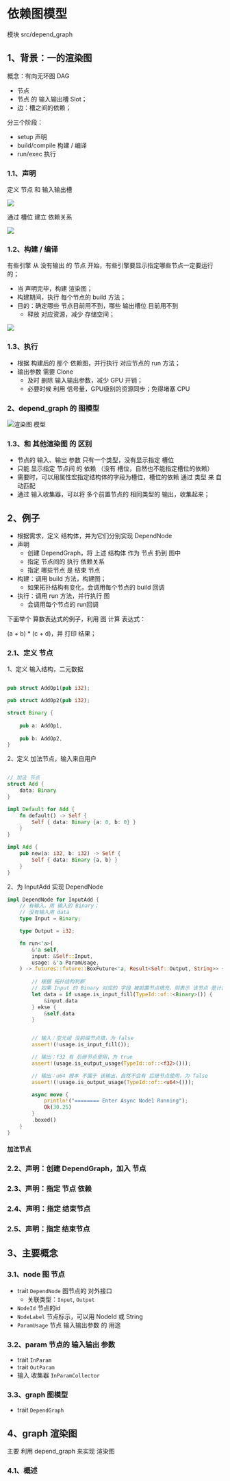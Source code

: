 # 依赖图模型

模块 src/depend_graph

## 1、背景：一的渲染图

概念：有向无环图 DAG

+ 节点
+ 节点 的 输入输出槽 Slot；
+ 边：槽之间的依赖；

分三个阶段：

+ setup 声明
+ build/compile 构建 / 编译
+ run/exec 执行

### 1.1、声明

定义 节点 和 输入输出槽

![](img/02.png)

通过 槽位 建立 依赖关系

![](img/03.png)

### 1.2、构建 / 编译

有些引擎 从 没有输出 的 节点 开始，有些引擎要显示指定哪些节点一定要运行的； 

+ 当 声明完毕，构建 渲染图；
+ 构建期间，执行 每个节点的 build 方法；
+ 目的：确定哪些 节点目前用不到，哪些 输出槽位 目前用不到
    - 释放 对应资源，减少 存储空间；

![](img/04.png)

### 1.3、执行

+ 根据 构建后的 那个 依赖图，并行执行 对应节点的 run 方法；
+ 输出参数 需要 Clone
    - 及时 删除 输入输出参数，减少 GPU 开销；
    - 必要时候 利用 信号量，GPU级别的资源同步；免得堵塞 CPU

### 2、depend_graph 的 图模型

![渲染图 模型](img/01.png)

### 1.3、和 其他渲染图 的 区别

+ 节点的 输入、输出 参数 只有一个类型，没有显示指定 槽位
+ 只能  显示指定 节点间 的 依赖 （没有 槽位，自然也不能指定槽位的依赖）
+ 需要时，可以用属性宏指定结构体的字段为槽位，槽位的依赖 通过 类型 来 自动匹配
+ 通过 输入收集器，可以将 多个前置节点的 相同类型的 输出，收集起来； 

## 2、例子

+ 根据需求，定义 结构体，并为它们分别实现 DependNode
+ 声明
    - 创建 DependGraph，将 上述 结构体 作为 节点 扔到 图中
    - 指定 节点间的 执行 依赖关系
    - 指定 哪些节点 是 结束 节点
+ 构建：调用 build 方法，构建图；
    - 如果拓扑结构有变化，会调用每个节点的 build 回调
+ 执行：调用 run 方法，并行执行 图
    - 会调用每个节点的 run回调

下面举个 算数表达式的例子，利用 图 计算 表达式：

(a + b) * (c + d)，并 打印 结果；

### 2.1、定义 节点

1、定义 输入结构，二元数据

``` rs

pub struct AddOp1(pub i32);

pub struct AddOp2(pub i32);

struct Binary {
    
    pub a: AddOp1,
    
    pub b: AddOp2,
}

```

2、定义 加法节点，输入来自用户

``` rs

// 加法 节点
struct Add {
    data: Binary
}

impl Default for Add {
    fn default() -> Self {
        Self { data: Binary {a: 0, b: 0} }
    }
}

impl Add {
    pub new(a: i32, b: i32) -> Self {
        Self { data: Binary {a, b} }
    }
}
```

2、为 InputAdd 实现 DependNode

``` rs
impl DependNode for InputAdd {
    // 有输入，用 输入的 Binary；
    // 没有输入用 data
    type Input = Binary;

    type Output = i32;

    fn run<'a>(
        &'a self,
        input: &Self::Input,
        usage: &'a ParamUsage,
    ) -> futures::future::BoxFuture<'a, Result<Self::Output, String>> {
        
        // 根据 拓扑结构判断
        // 如果 Input 的 Binary 对应的 字段 被前置节点填充，则表示 该节点 是计算的中间节点，用 前面的字段做输入
        let data = if usage.is_input_fill(TypeId::of::<Binary>()) {
            &input.data
        } ekse {
            &self.data
        }


        // 输入：空元组 没前缀节点填，为 false
        assert!(!usage.is_input_fill());

        // 输出：f32 有 后继节点使用，为 true
        assert!(usage.is_output_usage(TypeId::of::<f32>()));

        // 输出：u64 根本 不属于 该输出，自然不会有 后继节点使用，为 false
        assert!(!usage.is_output_usage(TypeId::of::<u64>()));

        async move {
            println!("======== Enter Async Node1 Running");
            Ok(30.25)
        }
        .boxed()
    }
}
```
#### 加法节点

### 2.2、声明：创建 DependGraph，加入 节点

### 2.3、声明：指定 节点 依赖

### 2.4、声明：指定 结束节点

### 2.5、声明：指定 结束节点


## 3、主要概念

### 3.1、node 图 节点

+ trait `DependNode` 图节点的 对外接口
    - 关联类型：`Input`, `Output`
+ `NodeId` 节点的id
+ `NodeLabel` 节点标示，可以用 NodeId 或 String
+ `ParamUsage` 节点 输入输出参数 的 用途

### 3.2、param 节点的 输入输出 参数

+ trait `InParam`
+ trait `OutParam`
+ 输入 收集器 `InParamCollector`

### 3.3、graph 图模型

+ trait `DependGraph`

## 4、graph 渲染图

主要 利用 depend_graph 来实现 渲染图

### 4.1、概述

